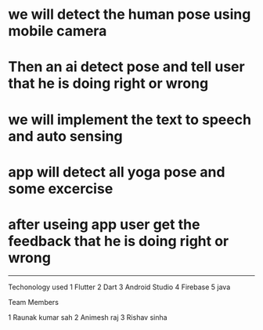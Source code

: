 # we will detect the human pose using mobile camera

# Then an ai detect pose and tell user that he is doing right or wrong

# we will implement the text to speech and auto sensing

# app will detect all yoga pose and some excercise

# after useing app user get the feedback that he is doing right or wrong

---

Techonology used
1 Flutter
2 Dart
3 Android Studio
4 Firebase
5 java

Team Members

1 Raunak kumar sah
2 Animesh raj
3 Rishav sinha
